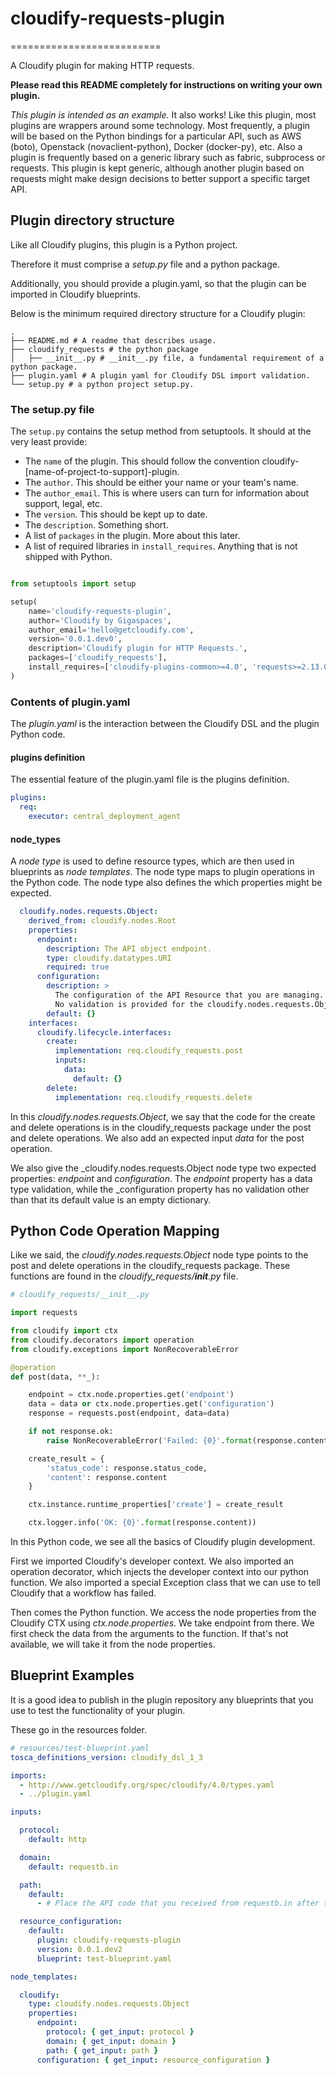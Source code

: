 # cloudify-requests-plugin
==========================

A Cloudify plugin for making HTTP requests.

**Please read this README completely for instructions on writing your own plugin.**

_This plugin is intended as an example._
It also works! Like this plugin, most plugins are wrappers around some technology. Most frequently, a plugin will be based on the Python bindings for a particular API, such as AWS (boto), Openstack (novaclient-python), Docker (docker-py), etc. Also a plugin is frequently based on a generic library such as fabric, subprocess or requests. This plugin is kept generic, although another plugin based on requests might make design decisions to better support a specific target API.



## Plugin directory structure

Like all Cloudify plugins, this plugin is a Python project.

Therefore it must comprise a _setup.py_ file and a python package.

Additionally, you should provide a plugin.yaml, so that the plugin can be imported in Cloudify blueprints.

Below is the minimum required directory structure for a Cloudify plugin:

```shell
.
├── README.md # A readme that describes usage.
├── cloudify_requests # the python package
│   ├── __init__.py # __init__.py file, a fundamental requirement of a python package.
├── plugin.yaml # A plugin yaml for Cloudify DSL import validation.
└── setup.py # a python project setup.py.
```

### The setup.py file

The ```setup.py``` contains the setup method from setuptools. It should at the very least provide:

* The ```name``` of the plugin. This should follow the convention cloudify-[name-of-project-to-support]-plugin.
* The ```author```. This should be either your name or your team's name.
* The ```author_email```. This is where users can turn for information about support, legal, etc.
* The ```version```. This should be kept up to date.
* The ```description```. Something short.
* A list of ```packages``` in the plugin. More about this later.
* A list of required libraries in ```install_requires```. Anything that is not shipped with Python.


```python

from setuptools import setup

setup(
    name='cloudify-requests-plugin',
    author='Cloudify by Gigaspaces',
    author_email='hello@getcloudify.com',
    version='0.0.1.dev0',
    description='Cloudify plugin for HTTP Requests.',
    packages=['cloudify_requests'],
    install_requires=['cloudify-plugins-common>=4.0', 'requests>=2.13.0']
)

```


### Contents of plugin.yaml

The _plugin.yaml_ is the interaction between the Cloudify DSL and the plugin Python code.

#### plugins definition

The essential feature of the plugin.yaml file is the plugins definition.

```yaml
plugins:
  req:
    executor: central_deployment_agent
```

#### node_types

A _node type_ is used to define resource types, which are then used in blueprints as _node templates_. The node type maps to plugin operations in the Python code. The node type also defines the which properties might be expected.

```yaml
  cloudify.nodes.requests.Object:
    derived_from: cloudify.nodes.Root
    properties:
      endpoint:
        description: The API object endpoint.
        type: cloudify.datatypes.URI
        required: true
      configuration:
        description: >
          The configuration of the API Resource that you are managing.
          No validation is provided for the cloudify.nodes.requests.Object type.
        default: {}
    interfaces:
      cloudify.lifecycle.interfaces:
        create:
          implementation: req.cloudify_requests.post
          inputs:
            data:
              default: {}
        delete:
          implementation: req.cloudify_requests.delete
```

In this _cloudify.nodes.requests.Object_, we say that the code for the create and delete operations is in the cloudify_requests package under the post and delete operations. We also add an expected input _data_ for the post operation.

We also give the _cloudify.nodes.requests.Object node type two expected properties: _endpoint_ and _configuration_. The _endpoint_ property has a data type validation, while the _configuration property has no validation other than that its default value is an empty dictionary.

## Python Code Operation Mapping

Like we said, the _cloudify.nodes.requests.Object_ node type points to the post and delete operations in the cloudify_requests package. These functions are found in the _cloudify_requests/__init__.py_ file.

```python
# cloudify_requests/__init__.py

import requests

from cloudify import ctx
from cloudify.decorators import operation
from cloudify.exceptions import NonRecoverableError

@operation
def post(data, **_):

    endpoint = ctx.node.properties.get('endpoint')
    data = data or ctx.node.properties.get('configuration')
    response = requests.post(endpoint, data=data)

    if not response.ok:
        raise NonRecoverableError('Failed: {0}'.format(response.content))

    create_result = {
        'status_code': response.status_code,
        'content': response.content
    }

    ctx.instance.runtime_properties['create'] = create_result

    ctx.logger.info('OK: {0}'.format(response.content))
```

In this Python code, we see all the basics of Cloudify plugin development.

First we imported Cloudify's developer context. We also imported an operation decorator, which injects the developer context into our python function. We also imported a special Exception class that we can use to tell Cloudify that a workflow has failed.

Then comes the Python function. We access the node properties from the Cloudify CTX using _ctx.node.properties_. We take endpoint from there. We first check the data from the arguments to the function. If that's not available, we will take it from the node properties.

## Blueprint Examples

It is a good idea to publish in the plugin repository any blueprints that you use to test the functionality of your plugin.

These go in the resources folder.

```yaml
# resources/test-blueprint.yaml
tosca_definitions_version: cloudify_dsl_1_3

imports:
  - http://www.getcloudify.org/spec/cloudify/4.0/types.yaml
  - ../plugin.yaml

inputs:

  protocol:
    default: http

  domain:
    default: requestb.in

  path:
    default:
      - # Place the API code that you received from requestb.in after the dash (-) #

  resource_configuration:
    default:
      plugin: cloudify-requests-plugin
      version: 0.0.1.dev2
      blueprint: test-blueprint.yaml

node_templates:

  cloudify:
    type: cloudify.nodes.requests.Object
    properties:
      endpoint:
        protocol: { get_input: protocol }
        domain: { get_input: domain }
        path: { get_input: path }
      configuration: { get_input: resource_configuration }
```

